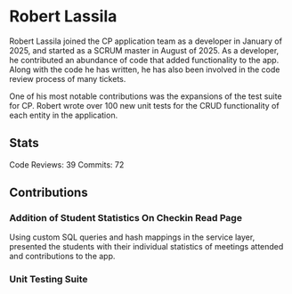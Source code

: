 # Robert Lassila

Robert Lassila joined the CP application team as a developer in January of 2025, and started as a SCRUM master in August of 2025. As a developer, he contributed an abundance of code that added functionality to the app. Along with the code he has written, he has also been involved in the code review process of many tickets.

One of his most notable contributions was the expansions of the test suite for CP. Robert wrote over 100 new unit tests for the CRUD functionality of each entity in the application.

## Stats

Code Reviews: 39
Commits: 72

## Contributions

### Addition of Student Statistics On Checkin Read Page

Using custom SQL queries and hash mappings in the service layer, presented the students with their individual statistics of meetings attended and contributions to the app.

### Unit Testing Suite

